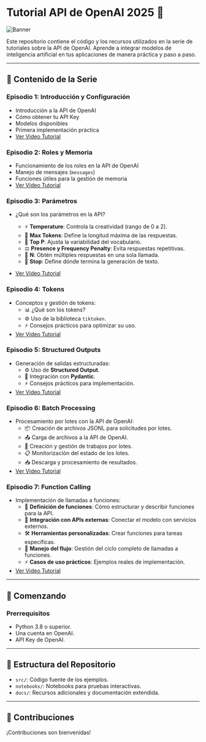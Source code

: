 # Tutorial API de OpenAI 2025 🚀

![Banner](https://github.com/user-attachments/assets/f70f774f-a096-495c-8653-c00e7d6fbcc3)


Este repositorio contiene el código y los recursos utilizados en la serie de tutoriales sobre la API de OpenAI. Aprende a integrar modelos de inteligencia artificial en tus aplicaciones de manera práctica y paso a paso.

---

## 🎯 Contenido de la Serie

### Episodio 1: Introducción y Configuración
- Introducción a la API de OpenAI
- Cómo obtener tu API Key
- Modelos disponibles
- Primera implementación práctica
- [Ver Video Tutorial](https://youtu.be/4LKmQ1Qv7Zc)

### Episodio 2: Roles y Memoria
- Funcionamiento de los roles en la API de OpenAI
- Manejo de mensajes (`messages`)
- Funciones útiles para la gestión de memoria
- [Ver Video Tutorial](https://youtu.be/Ads5IaomEzA)

### Episodio 3: Parámetros
- ¿Qué son los parámetros en la API?

  - ⚡ **Temperature**: Controla la creatividad (rango de 0 a 2).
  - 🎯 **Max Tokens**: Define la longitud máxima de las respuestas.
  - 🎨 **Top P**: Ajusta la variabilidad del vocabulario.
  - ⚖️ **Presence y Frequency Penalty**: Evita respuestas repetitivas.
  - 🔄 **N**: Obtén múltiples respuestas en una sola llamada.
  - 🛑 **Stop**: Define dónde termina la generación de texto.

- [Ver Video Tutorial](https://www.youtube.com/watch?v=BJ-_Aeo6h7c)

### Episodio 4: Tokens
- Conceptos y gestión de tokens:
  - 📊 ¿Qué son los tokens?
  - ⚙️ Uso de la biblioteca `tiktoken`.
  - ⚡ Consejos prácticos para optimizar su uso.
- [Ver Video Tutorial](https://www.youtube.com/watch?v=B1fFTK6_A_M)

### Episodio 5: Structured Outputs
- Generación de salidas estructuradas:
  - ⚙️ Uso de **Structured Output**.
  - 📄 Integración con **Pydantic**.
  - ⚡ Consejos prácticos para implementación.
- [Ver Video Tutorial](https://youtu.be/dIccw6fsuP4)

### Episodio 6: Batch Processing
- Procesamiento por lotes con la API de OpenAI:
  - 📦 Creación de archivos JSONL para solicitudes por lotes.
  - 📤 Carga de archivos a la API de OpenAI.
  - 🚀 Creación y gestión de trabajos por lotes.
  - 📋 Monitorización del estado de los lotes.
  - 📥 Descarga y procesamiento de resultados.
- [Ver Video Tutorial](https://www.youtube.com/watch?v=OUHLzTSPkdk)

### Episodio 7: Function Calling
- Implementación de llamadas a funciones:
  - 🔧 **Definición de funciones**: Cómo estructurar y describir funciones para la API.
  - 📡 **Integración con APIs externas**: Conectar el modelo con servicios externos.
  - 🛠️ **Herramientas personalizadas**: Crear funciones para tareas específicas.
  - 🔄 **Manejo del flujo**: Gestión del ciclo completo de llamadas a funciones.
  - ⚡ **Casos de uso prácticos**: Ejemplos reales de implementación.
- [Ver Video Tutorial](https://youtu.be/RDrCBjObd3A)

---

## 🚀 Comenzando

### Prerrequisitos
- Python 3.8 o superior.
- Una cuenta en OpenAI.
- API Key de OpenAI.

---

## 📂 Estructura del Repositorio
- `src/`: Código fuente de los ejemplos.
- `notebooks/`: Notebooks para pruebas interactivas.
- `docs/`: Recursos adicionales y documentación extendida.

---

## 🤝 Contribuciones
¡Contribuciones son bienvenidas!

